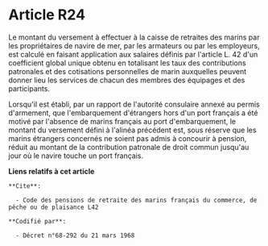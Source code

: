 # Article R24

Le montant du versement à effectuer à la caisse de retraites des marins par les propriétaires de navire de mer, par les
armateurs ou par les employeurs, est calculé en faisant application aux salaires définis par l'article L. 42 d'un coefficient
global unique obtenu en totalisant les taux des contributions patronales et des cotisations personnelles de marin auxquelles
peuvent donner lieu les services de chacun des membres des équipages et des participants. 

Lorsqu'il est établi, par un rapport de l'autorité consulaire annexé au   permis d'armement, que l'embarquement d'étrangers
hors d'un port français a été motivé par l'absence de marins français au port d'embarquement, le montant du versement défini
à l'alinéa précédent est, sous réserve que les marins étrangers concernés ne soient pas admis à concourir à pension, réduit
au montant de la contribution patronale de droit commun jusqu'au jour où le navire touche un port français.

**Liens relatifs à cet article**

	**Cite**:

	  - Code des pensions de retraite des marins français du commerce, de pêche ou de plaisance L42

	**Codifié par**:

	  - Décret n°68-292 du 21 mars 1968
